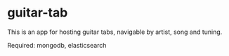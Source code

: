 guitar-tab
==========

This is an app for hosting guitar tabs, navigable by artist, song and tuning.

Required: mongodb, elasticsearch